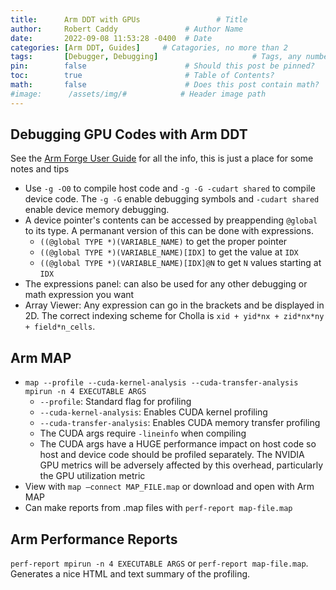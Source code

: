 ```yaml
---
title:      Arm DDT with GPUs                 # Title
author:     Robert Caddy               # Author Name
date:       2022-09-08 11:53:28 -0400  # Date
categories: [Arm DDT, Guides]     # Catagories, no more than 2
tags:       [Debugger, Debugging]                     # Tags, any number
pin:        false                      # Should this post be pinned?
toc:        true                       # Table of Contents?
math:       false                      # Does this post contain math?
#image:      /assets/img/#            # Header image path
---
```


## Debugging GPU Codes with Arm DDT

See the [Arm Forge User Guide](https://developer.arm.com/documentation/#f[navigationhierarchiescontenttype]=User%20Guide&cf[navigationhierarchiesproducts]=%20Tools%20and%20Software,Server%20and%20HPC,Arm%20Architecture%20tools,Arm%20HPC%20products,Arm%20Forge) for all the info, this is just a place for some notes and tips

- Use `-g -O0` to compile host code and `-g -G -cudart shared` to compile device
  code. The `-g -G` enable debugging symbols and `-cudart shared` enable device
  memory debugging.
- A device pointer's contents can be accessed by preappending `@global` to its
  type. A permanant version of this can be done with expressions.
  - `((@global TYPE *)(VARIABLE_NAME)` to get the proper pointer
  - `((@global TYPE *)(VARIABLE_NAME)[IDX]` to get the value at `IDX`
  - `((@global TYPE *)(VARIABLE_NAME)[IDX]@N` to get `N` values starting at `IDX`
- The expressions panel: can also be used for any other debugging or math
  expression you want
- Array Viewer: Any expression can go in the brackets and be displayed in 2D.
  The correct indexing scheme for Cholla is `xid + yid*nx + zid*nx*ny +
  field*n_cells`.

## Arm MAP

- `map --profile --cuda-kernel-analysis --cuda-transfer-analysis mpirun -n 4 EXECUTABLE ARGS`
  - `--profile`: Standard flag for profiling
  - `--cuda-kernel-analysis`: Enables CUDA kernel profiling
  - `--cuda-transfer-analysis`: Enables CUDA memory transfer profiling
  - The CUDA args require `-lineinfo` when compiling
  - The CUDA args have a HUGE performance impact on host code so host and device
    code should be profiled separately. The NVIDIA GPU metrics will be adversely
    affected by this overhead, particularly the GPU utilization metric
- View with `map —connect MAP_FILE.map` or download and open with Arm MAP
- Can make reports from .map files with `perf-report map-file.map`

## Arm Performance Reports

`perf-report mpirun -n 4 EXECUTABLE ARGS` or `perf-report map-file.map`.
Generates a nice HTML and text summary of the profiling.
